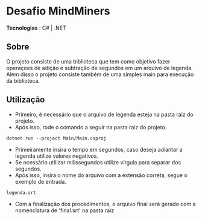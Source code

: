 # Desafio MindMiners

**Tecnologias** : C# | .NET

## Sobre 

O projeto consiste de uma biblioteca que tem como objetivo fazer operaçoes de adição e subtração de segundos em um arquivo de legenda. Além disso o projeto consiste também de uma simples main para execução da biblioteca.



## Utilização 

* Primeiro, é necessário que o arquivo de legenda esteja na pasta raiz do projeto.
* Após isso, rode o comando a seguir na pasta raiz do projeto.
```
dotnet run --project Main/Main.csproj
```
* Primeiramente insira o tempo em segundos, caso deseja adiantar a legenda utilize valores negativos. 
* Se ncessário utilizar milissegundos utilize vírgula para separar dos segundos.  
* Após isso, insira o nome do arquivo com a extensão correta, segue o exemplo de entrada.
```
legenda.srt
```

* Com a finalização dos procedimentos, o arquivo final será gerado com a nomenclatura de 'final.srt' na pasta raiz
